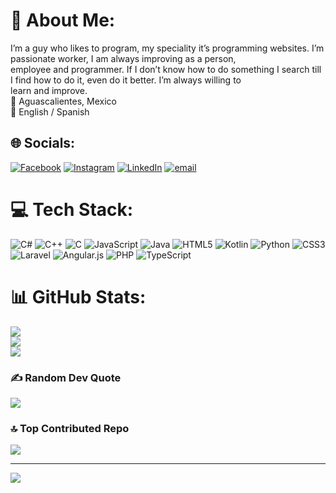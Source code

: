# 💫 About Me:
I’m a guy who likes to program, my speciality it’s programming websites. I’m passionate worker, I am always improving as a person,<br>employee and programmer. If I don’t know how to do something I search till I find how to do it, even do it better. I’m always willing to<br>learn and improve.<br>📍 Aguascalientes, Mexico<br>📖 English / Spanish


## 🌐 Socials:
[![Facebook](https://img.shields.io/badge/Facebook-%231877F2.svg?logo=Facebook&logoColor=white)](https://facebook.com/NoeRoman) [![Instagram](https://img.shields.io/badge/Instagram-%23E4405F.svg?logo=Instagram&logoColor=white)](https://instagram.com/nera_neo) [![LinkedIn](https://img.shields.io/badge/LinkedIn-%230077B5.svg?logo=linkedin&logoColor=white)](https://linkedin.com/in/NoeRoman) [![email](https://img.shields.io/badge/Email-D14836?logo=gmail&logoColor=white)](mailto:noeezequielroman@gmail.com) 

# 💻 Tech Stack:
![C#](https://img.shields.io/badge/c%23-%23239120.svg?style=for-the-badge&logo=csharp&logoColor=white) ![C++](https://img.shields.io/badge/c++-%2300599C.svg?style=for-the-badge&logo=c%2B%2B&logoColor=white) ![C](https://img.shields.io/badge/c-%2300599C.svg?style=for-the-badge&logo=c&logoColor=white) ![JavaScript](https://img.shields.io/badge/javascript-%23323330.svg?style=for-the-badge&logo=javascript&logoColor=%23F7DF1E) ![Java](https://img.shields.io/badge/java-%23ED8B00.svg?style=for-the-badge&logo=openjdk&logoColor=white) ![HTML5](https://img.shields.io/badge/html5-%23E34F26.svg?style=for-the-badge&logo=html5&logoColor=white) ![Kotlin](https://img.shields.io/badge/kotlin-%237F52FF.svg?style=for-the-badge&logo=kotlin&logoColor=white) ![Python](https://img.shields.io/badge/python-3670A0?style=for-the-badge&logo=python&logoColor=ffdd54) ![CSS3](https://img.shields.io/badge/css3-%231572B6.svg?style=for-the-badge&logo=css3&logoColor=white) ![Laravel](https://img.shields.io/badge/laravel-%23FF2D20.svg?style=for-the-badge&logo=laravel&logoColor=white) ![Angular.js](https://img.shields.io/badge/angular.js-%23E23237.svg?style=for-the-badge&logo=angularjs&logoColor=white) ![PHP](https://img.shields.io/badge/php-%23777BB4.svg?style=for-the-badge&logo=php&logoColor=white) ![TypeScript](https://img.shields.io/badge/typescript-%23007ACC.svg?style=for-the-badge&logo=typescript&logoColor=white)
# 📊 GitHub Stats:
![](https://github-readme-stats.vercel.app/api?username=NoeEz&theme=radical&hide_border=false&include_all_commits=true&count_private=true)<br/>
![](https://nirzak-streak-stats.vercel.app/?user=NoeEz&theme=radical&hide_border=false)<br/>
![](https://github-readme-stats.vercel.app/api/top-langs/?username=NoeEz&theme=radical&hide_border=false&include_all_commits=true&count_private=true&layout=compact)

### ✍️ Random Dev Quote
![](https://quotes-github-readme.vercel.app/api?type=horizontal&theme=radical)

### 🔝 Top Contributed Repo
![](https://github-contributor-stats.vercel.app/api?username=NoeEz&limit=5&theme=dark&combine_all_yearly_contributions=true)

---
[![](https://visitcount.itsvg.in/api?id=NoeEz&icon=0&color=0)](https://visitcount.itsvg.in)

<!-- Proudly created with GPRM ( https://gprm.itsvg.in ) -->
